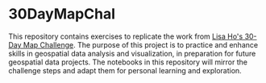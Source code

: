 # 30DayMapChal

This repository contains exercises to replicate the work from [Lisa Ho's 30-Day Map Challenge](https://github.com/Lisa-Ho/30-day-map-challenge/tree/main/2022). The purpose of this project is to practice and enhance skills in geospatial data analysis and visualization, in preparation for future geospatial data projects. The notebooks in this repository will mirror the challenge steps and adapt them for personal learning and exploration.
